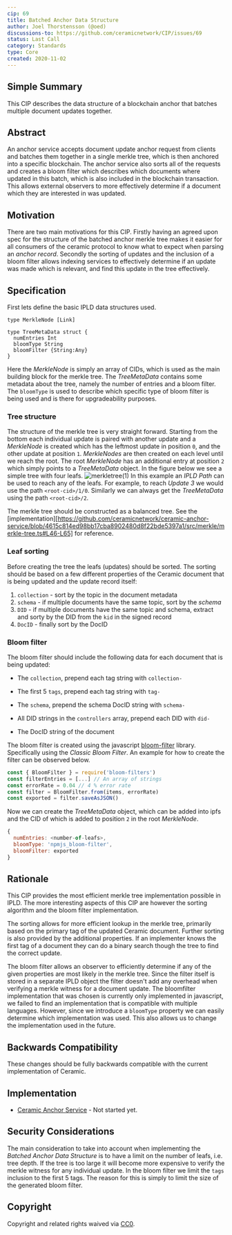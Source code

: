 ```yaml
---
cip: 69
title: Batched Anchor Data Structure
author: Joel Thorstensson (@oed)
discussions-to: https://github.com/ceramicnetwork/CIP/issues/69
status: Last Call
category: Standards
type: Core
created: 2020-11-02
---
```


## Simple Summary
This CIP describes the data structure of a blockchain anchor that batches multiple document updates together. 


## Abstract
An anchor service accepts document update anchor request from clients and batches them together in a single merkle tree, which is then anchored into a specific blockchain. The anchor service also sorts all of the requests and creates a bloom filter which describes which documents where updated in this batch, which is also included in the blockchain transaction. This allows external observers to more effectively determine if a document which they are interested in was updated.


## Motivation
There are two main motivations for this CIP. Firstly having an agreed upon spec for the structure of the batched anchor merkle tree makes it easier for all consumers of the ceramic protocol to know what to expect when parsing an *anchor record*. Secondly the sorting of updates and the inclusion of a bloom filter allows indexing services to effectively determine if an update was made which is relevant, and find this update in the tree effectively.


## Specification

First lets define the basic IPLD data structures used.
```ipldsch
type MerkleNode [Link]

type TreeMetaData struct {
  numEntries Int
  bloomType String
  bloomFilter {String:Any}
}
```
Here the *MerkleNode* is simply an array of CIDs, which is used as the main building block for the merkle tree. The *TreeMetaData* contains some metadata about the tree, namely the number of entries and a bloom filter. The `bloomType` is used to describe which specific type of bloom filter is being used and is there for upgradeability purposes.

### Tree structure
The structure of the merkle tree is very straight forward. Starting from the bottom each individual update is paired with another update and a *MerkleNode* is created which has the leftmost update in position `0`, and the other update at position `1`. *MerkleNodes* are then created on each level until we reach the root. The root *MerkleNode* has an additional entry at position `2` which simply points to a *TreeMetaData* object. In the figure below we see a simple tree with four leafs.
![merkletree(1)](https://user-images.githubusercontent.com/3909429/97851426-a83bf900-1cf5-11eb-9d9f-e7b568138850.png)
In this example an *IPLD Path* can be used to reach any of the leafs. For example, to reach *Update 3* we would use the path `<root-cid>/1/0`. Similarly we can always get the *TreeMetaData* using the path `<root-cid>/2`.

The merkle tree should be constructed as a balanced tree. See the [implementation][https://github.com/ceramicnetwork/ceramic-anchor-service/blob/4615c814ed98bb17cba8902480d8f22bde5397a1/src/merkle/merkle-tree.ts#L46-L65] for reference.


### Leaf sorting
Before creating the tree the leafs (updates) should be sorted. The sorting should be based on a few different properties of the Ceramic document that is being updated and the update record itself:

1. `collection` - sort by the topic in the document metadata
2. `schema` - if multiple documents have the same topic, sort by the *schema*
3. `DID` - if multiple documents have the same topic and schema, extract and sorty by the DID from the `kid` in the signed record
4. `DocID` - finally sort by the DocID


### Bloom filter
The bloom filter should include the following data for each document that is being updated:

* The `collection`, prepend each tag string with `collection-`

* The first 5 `tags`, prepend each tag string with `tag-`
* The `schema`, prepend the schema DocID string with `schema-`
* All DID strings in the `controllers` array, prepend each DID with `did-`
* The DocID string of the document

The bloom filter is created using the javascript [bloom-filter](https://github.com/Callidon/bloom-filters) library. Specifically using the *Classic Bloom Filter*. An example for how to create the filter can be observed below.

```js
const { BloomFilter } = require('bloom-filters')
const filterEntries = [...] // An array of strings
const errorRate = 0.04 // 4 % error rate
const filter = BloomFilter.from(items, errorRate)
const exported = filter.saveAsJSON()
```

Now we can create the *TreeMetaData* object, which can be added into ipfs and the CID of which is added to position `2` in the root *MerkleNode*.

```js
{
  numEntries: <number-of-leafs>,
  bloomType: 'npmjs_bloom-filter',
  bloomFilter: exported
}
```


## Rationale
This CIP provides the most efficient merkle tree implementation possible in IPLD. The more interesting aspects of this CIP are however the sorting algorithm and the bloom filter implementation. 

The sorting allows for more efficient lookup in the merkle tree, primarily based on the primary tag of the updated Ceramic document. Further sorting is also provided by the additional properties. If an implementer knows the first tag of a document they can do a binary search though the tree to find the correct update.

The bloom filter allows an observer to efficiently determine if any of the given properties are most likely in the merkle tree. Since the filter itself is stored in a separate IPLD object the filter doesn't add any overhead when verifying a merkle witness for a document update. The bloomfilter implementation that was chosen is currently only implemented in javascript, we failed to find an implementation that is compatible with multiple languages. However, since we introduce a `bloomType` property we can easily determine which implementation was used. This also allows us to change the implementation used in the future.


## Backwards Compatibility
These changes should be fully backwards compatible with the current implementation of Ceramic.


## Implementation
* [Ceramic Anchor Service](https://github.com/ceramicnetwork/ceramic-anchor-service) - Not started yet.


## Security Considerations
The main consideration to take into account when implementing the *Batched Anchor Data Structure* is to have a limit on the number of leafs, i.e. tree depth. If the tree is too large it will become more expensive to verify the merkle witness for any individual update. 
In the bloom filter we limit the `tags` inclusion to the first 5 tags. The reason for this is simply to limit the size of the generated bloom filter. 


## Copyright
Copyright and related rights waived via [CC0](https://creativecommons.org/publicdomain/zero/1.0/).